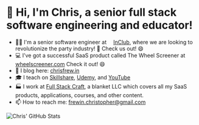 # 👋 Hi, I'm Chris, a senior full stack software engineering and educator!

- 👨‍💻 I'm a senior software engineer at <img src="https://inclub-app.com/wp-content/uploads//2021/07/Logo_InClub-2-1.svg" height="10px" width="10px"/> [InClub](https://inclub-app.com), where we are looking to revolutionize the party industry! 🥳 Check us out! 😄
- 💻 I’ve got a successful SaaS product called The Wheel Screener at [wheelscreener.com](https://wheelscreener.com) Check it out! 😄
- 📝  I blog here: [chrisfrew.in](https://chrisfrew.in)
- 🎓  I teach on [Skillshare](https://www.skillshare.com/user/christopherfrewin), [Udemy](https://www.udemy.com/user/chris-frewin/), and [YouTube](https://www.youtube.com/channel/UCLaNEXFBI1wpGtxvGVjfHKw)
- 🏭  I work at [Full Stack Craft](https://fullstackcraft.com), a blanket LLC which covers all my SaaS products, applications, courses, and other content.
- 📫  How to reach me: [frewin.christopher@gmail.com](mailto:frewin.christopher@gmail.com)

![Chris' GitHub Stats](https://github-readme-stats.vercel.app/api/?username=princefishthrower&show_icons=true&title_color=f92672&icon_color=00FFFF&text_color=9f9f9f&bg_color=1A1A1A)

